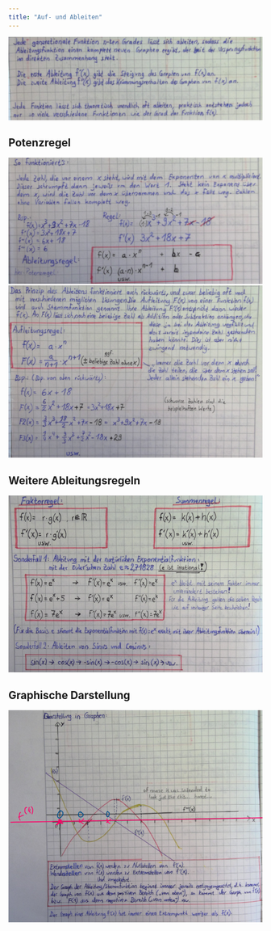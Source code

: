 ```yaml
---
title: "Auf- und Ableiten"
---
```


![](../assets/images/2022-06-20-22-25-25.png)

## Potenzregel

![](../assets/images/2022-06-20-22-26-00.png)
![](../assets/images/2022-06-20-22-26-48.png)

## Weitere Ableitungsregeln

![](../assets/images/2022-06-20-23-56-09.png)

## Graphische Darstellung

![](../assets/images/2022-06-21-00-05-32.png)